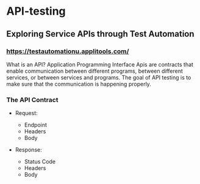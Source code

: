 # API-testing

## Exploring Service APIs through Test Automation
### https://testautomationu.applitools.com/

What is an API? 
Application Programming Interface Apis are contracts that enable communication between different programs, between different services, or between services and programs.
The goal of API testing is to make sure that the  communication is happening properly.
### The API Contract
- Request:
   - Endpoint
   - Headers
   - Body

- Response:
    - Status Code
    - Headers
    - Body
 
  
